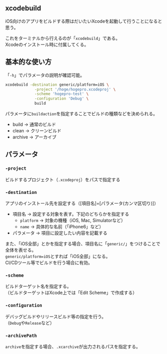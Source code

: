 ## xcodebuild
iOS向けのアプリをビルドする際はだいたいXcodeを起動して行うことになると思う。

これをターミナルから行えるのが「`xcodebuild`」である。  
Xcodeのインストール時に付属してくる。

## 基本的な使い方
「`-h`」でパラメータの説明が確認可能。

``` bash
xcodebuild -destination generic/platform=iOS \
			 -project '/hoge/hogepro.xcodeproj' \
			 -scheme 'hogepro-test' \
			 -configuration 'Debug' \
			 build
```

パラメータに`buildaction`を指定することでビルドの種類などを決められる。

* build → 通常のビルド
* clean → クリーンビルド
* archive → アーカイブ

## パラメータ
### `-project`
ビルドするプロジェクト（`.xcodeproj`）をパスで指定する

### `-destination`
アプリのインストール先を設定する（[項目名]=[パラメータ(カンマ区切り)]）

* 項目名 -> 設定する対象を表す。下記のどちらかを指定する
  - `platform` → 対象の機種（iOS, Mac, Simulatorなど）
  - `name` → 具体的な名前（「iPhone6」など） 
* パラメータ -> 項目に設定したい内容を記載する

また、「iOS全部」とかを指定する場合、項目名に「`generic/`」をつけることで全体を表せる。  
`generic/platform=iOS`とすれば「iOS全部」になる。  
CI/CDツール等でビルドを行う場合に有効。

### `-scheme`
ビルドターゲット名を指定する。  
（ビルドターゲットはXcode上では「Edit Scheme」で作成する）

### `-configuration`
デバッグビルドやリリースビルド等の指定を行う。  
（`Debug`や`Release`など）

### `-archivePath`
`archive`を指定する場合、`.xcarchive`が出力されるパスを指定する。